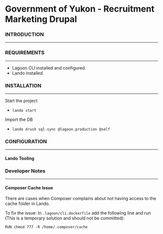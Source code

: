 # Government of Yukon - Recruitment Marketing Drupal

### INTRODUCTION
------------

### REQUIREMENTS
------------
- Lagoon CLI installed and configured.
- Lando installed.

### INSTALLATION
------------

Start the project
- `lando start`

Import the DB
- `lando drush sql-sync @lagoon.production @self`

### CONFIGURATION
-------------
#### Lando Tooling

### Developer Notes
-------------

#### Composer Cache Issue
There are cases when Composer complains about not having access to the cache folder in Lando.

To fix the issue: In `.lagoon/cli.dockerfile` add the following line and run (This is a temporary
solution and should not be committed):

`RUN chmod 777 -R /home/.composer/cache`
